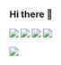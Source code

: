 ### Hi there 👋

<!--
**lim-ye-ji/lim-ye-ji** is a ✨ _special_ ✨ repository because its `README.md` (this file) appears on your GitHub profile.

Here are some ideas to get you started:

- 🔭 I’m currently working on ...
- 🌱 I’m currently learning ...
- 👯 I’m looking to collaborate on ...
- 🤔 I’m looking for help with ...
- 💬 Ask me about ...
- 📫 How to reach me: ...
- 😄 Pronouns: ...
- ⚡ Fun fact: ...
-->

<img src="https://img.shields.io/badge/Python-white?style='plastic'&logo=Python&logoColor=3776AB"/>
<img src="https://img.shields.io/badge/Java-'black'?style='plastic'&logo=Java&logoColor='007396'"/>
<img src="https://img.shields.io/badge/Python-'black'?style='plastic'&logo=Python&logoColor='3776AB'"/>
<img src="https://img.shields.io/badge/Python-'black'?style='plastic'&logo=Python&logoColor='3776AB'"/>

<a href="버튼을 눌렀을 때 이동할 링크" target="_blank"><img src="https://img.shields.io/badge/Python-#3776AB?style=뱃지모양&logo=로고&logoColor=로고색상"/></a>
